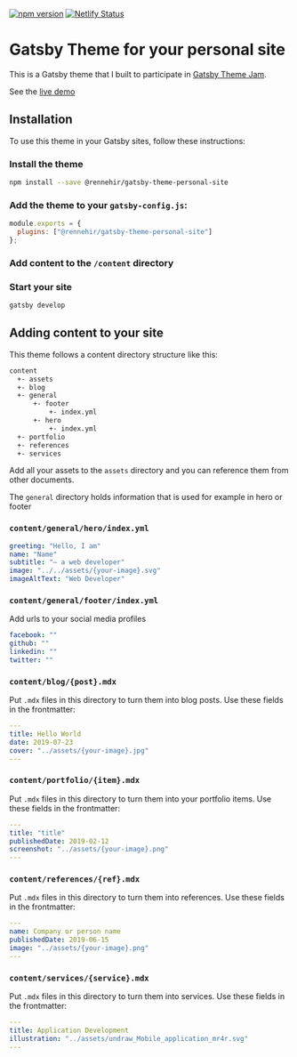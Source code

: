 [![npm version](https://badge.fury.io/js/%40rennehir%2Fgatsby-theme-personal-site.svg)](https://badge.fury.io/js/%40rennehir%2Fgatsby-theme-personal-site)
[![Netlify Status](https://api.netlify.com/api/v1/badges/9053b2e7-233d-48cf-8eb3-f282cf9d1b98/deploy-status)](https://app.netlify.com/sites/gatsby-theme-personal-site/deploys)

# Gatsby Theme for your personal site

This is a Gatsby theme that I built to participate in [Gatsby Theme Jam](https://themejam.gatsbyjs.org).

See the [live demo](https://gatsby-theme-personal-site.netlify.com)

## Installation

To use this theme in your Gatsby sites, follow these instructions:

### Install the theme

```sh
npm install --save @rennehir/gatsby-theme-personal-site
```

### Add the theme to your `gatsby-config.js`:

```js
module.exports = {
  plugins: ["@rennehir/gatsby-theme-personal-site"]
};
```

### Add content to the `/content` directory

### Start your site

```sh
gatsby develop
```

## Adding content to your site

This theme follows a content directory structure like this:

```sh
content
  +- assets
  +- blog
  +- general
      +- footer
          +- index.yml
      +- hero
          +- index.yml
  +- portfolio
  +- references
  +- services
```

Add all your assets to the `assets` directory and you can reference them from other documents.

The `general` directory holds information that is used for example in hero or footer

### `content/general/hero/index.yml`

```yaml
greeting: "Hello, I am"
name: "Name"
subtitle: "– a web developer"
image: "../../assets/{your-image}.svg"
imageAltText: "Web Developer"
```

### `content/general/footer/index.yml`

Add urls to your social media profiles

```yaml
facebook: ""
github: ""
linkedin: ""
twitter: ""
```

### `content/blog/{post}.mdx`

Put `.mdx` files in this directory to turn them into blog posts. Use these fields in the frontmatter:

```yaml
---
title: Hello World
date: 2019-07-23
cover: "../assets/{your-image}.jpg"
---

```

### `content/portfolio/{item}.mdx`

Put `.mdx` files in this directory to turn them into your portfolio items. Use these fields in the frontmatter:

```yaml
---
title: "title"
publishedDate: 2019-02-12
screenshot: "../assets/{your-image}.png"
---

```

### `content/references/{ref}.mdx`

Put `.mdx` files in this directory to turn them into references. Use these fields in the frontmatter:

```yaml
---
name: Company or person name
publishedDate: 2019-06-15
image: "../assets/{your-image}.png"
---

```

### `content/services/{service}.mdx`

Put `.mdx` files in this directory to turn them into services. Use these fields in the frontmatter:

```yaml
---
title: Application Development
illustration: "../assets/undraw_Mobile_application_mr4r.svg"
---

```
